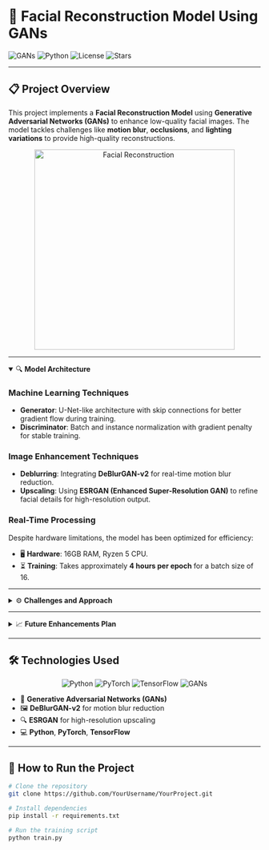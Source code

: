 # 👤 Facial Reconstruction Model Using GANs

![GANs](https://img.shields.io/badge/Machine%20Learning-GAN-blue)
![Python](https://img.shields.io/badge/Python-3.8%2B-brightgreen)
![License](https://img.shields.io/github/license/yourusername/yourproject)
![Stars](https://img.shields.io/github/stars/yourusername/yourproject?style=social)

---

## 📋 Project Overview
This project implements a **Facial Reconstruction Model** using **Generative Adversarial Networks (GANs)** to enhance low-quality facial images. The model tackles challenges like **motion blur**, **occlusions**, and **lighting variations** to provide high-quality reconstructions.

<div align="center">
    <img src="https://media.giphy.com/media/xT9IgzoKnwFNmISR8I/giphy.gif" alt="Facial Reconstruction" width="400"/>
</div>

---

<details open>
<summary>🔍 <b>Model Architecture</b> </summary>

### Machine Learning Techniques
- **Generator**: U-Net-like architecture with skip connections for better gradient flow during training.
- **Discriminator**: Batch and instance normalization with gradient penalty for stable training.

### Image Enhancement Techniques
- **Deblurring**: Integrating **DeBlurGAN-v2** for real-time motion blur reduction.
- **Upscaling**: Using **ESRGAN (Enhanced Super-Resolution GAN)** to refine facial details for high-resolution output.

### Real-Time Processing
Despite hardware limitations, the model has been optimized for efficiency:
- 🖥️ **Hardware**: 16GB RAM, Ryzen 5 CPU.
- ⏳ **Training**: Takes approximately **4 hours per epoch** for a batch size of 16.

</details>

---

<details>
<summary>⚙️ <b>Challenges and Approach</b></summary>

### Motion Blur
We tackle motion blur by leveraging **DeBlurGAN** and **DeBlurGAN-v2** for handling fast motion in video frames.

### Occlusions
Using **skip connections** in the generator to recover finer details from non-occluded regions.

### Lighting Variations
GANs are trained across various lighting setups using **instance normalization** to ensure robustness across diverse conditions.

</details>

---

<details>
<summary>📈 <b>Future Enhancements Plan</b> </summary>

- **Facial Recognition** and **3D Reconstruction**: In future iterations, we aim to integrate 3D reconstruction techniques for more versatile outputs.
- **Performance Optimization**: Training will continue through 100 epochs to improve results, particularly in facial detail reconstruction.
  
#### 🚧 Hardware Constraints:
Due to **16GB RAM** and a **Ryzen 5 CPU**, training time is around **4 hours per epoch**. However, we anticipate significant improvements with more epochs.

</details>

---

## 🛠️ **Technologies Used**

<p align="center">
  <img src="https://img.shields.io/badge/-Python-3776AB?logo=python&logoColor=white&style=for-the-badge" alt="Python" />
  <img src="https://img.shields.io/badge/-PyTorch-EE4C2C?logo=pytorch&logoColor=white&style=for-the-badge" alt="PyTorch" />
  <img src="https://img.shields.io/badge/-TensorFlow-FF6F00?logo=tensorflow&logoColor=white&style=for-the-badge" alt="TensorFlow" />
  <img src="https://img.shields.io/badge/-GANs-blueviolet?style=for-the-badge" alt="GANs" />
</p>

- 🧠 **Generative Adversarial Networks (GANs)**
- 🖼️ **DeBlurGAN-v2** for motion blur reduction
- 🔍 **ESRGAN** for high-resolution upscaling
- 💻 **Python**, **PyTorch**, **TensorFlow**

---

## 🚀 **How to Run the Project**

```bash
# Clone the repository
git clone https://github.com/YourUsername/YourProject.git

# Install dependencies
pip install -r requirements.txt

# Run the training script
python train.py
